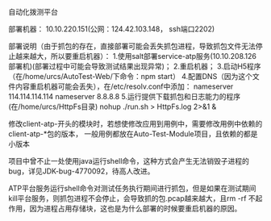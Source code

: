 自动化拨测平台

部署机器：
10.10.220.151(公网：124.42.103.148， ssh端口2202)

部署说明（由于抓包的存在，直接部署可能会丢失抓包进程，导致抓包文件无法停止越来越大，所以要重启机器）：
1.使用salt部署service-atp服务(10.10.208.126部署机)(部署过程中可能会导致测试结果出现异常)；
2.重启机器；
3.启动H5程序（在/home/urcs/AutoTest-Web/下命令：npm start）
4.配置DNS（因为这个文件内容重启机器可能会丢失），在/etc/resolv.conf中添加：
nameserver 114.114.114.114
nameserver 8.8.8.8
5.运行提供下载抓包和日志能力的程序(在/home/urcs/HttpFs目录)
nohup  ./run.sh > HttpFs.log 2>&1 &

修改client-atp-开头的模块时，若想使修改应用到用例中，需要修改用例中依赖的client-atp-*包的版本，
一般用例都放在Auto-Test-Module项目，且依赖的都是小版本

项目中曾不止一处使用java运行shell命令，这种方式会产生无法销毁子进程的bug，详见JDK-bug-4770092，待高人改进。

ATP平台服务运行shell命令对测试任务执行期间进行抓包，但是如果在测试期间kill平台服务，则抓包进程不会停止，会导致抓的包.pcap越来越大，且rm -rf
不起作用，因为进程占用存储块，这也是为什么部署的时候要重启机器的原因。